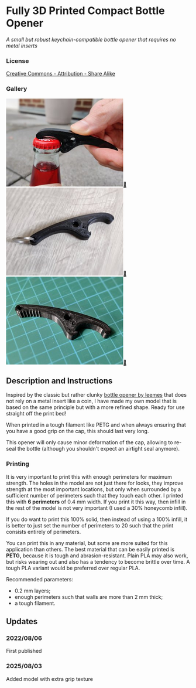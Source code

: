 # Fully 3D Printed Compact Bottle Opener
*A small but robust keychain-compatible bottle opener that requires no metal inserts*

### License
[Creative Commons - Attribution - Share Alike](https://creativecommons.org/licenses/by-sa/4.0/)

### Gallery

![Photo 1](thumbs/photo1.jpg)[🔎](images/photo1.jpg) ![Photo 2](thumbs/photo2.jpg)[🔎](images/photo2.jpg) ![Photo 3](thumbs/photo3.jpg)[🔎](images/photo3.jpg)


## Description and Instructions

Inspired by the classic but rather clunky [bottle opener by leemes](https://www.thingiverse.com/thing:132632/files) that does not rely on a metal insert like a coin, I have made my own model that is based on the same principle but with a more refined shape. Ready for use straight off the print bed!

When printed in a tough filament like PETG and when always ensuring that you have a good grip on the cap, this should last very long.

This opener will only cause minor deformation of the cap, allowing to re-seal the bottle (although you shouldn't expect an airtight seal anymore).


### Printing

It is very important to print this with enough perimeters for maximum strength. The holes in the model are not just there for looks, they improve strength at the most important locations, but only when surrounded by a sufficient number of perimeters such that they touch each other. I printed this with **6 perimeters** of 0.4 mm width. If you print it this way, then infill in the rest of the model is not very important (I used a 30% honeycomb infill).

If you do want to print this 100% solid, then instead of using a 100% infill, it is better to just set the number of perimeters to 20 such that the print consists entirely of perimeters.

You can print this in any material, but some are more suited for this application than others. The best material that can be easily printed is **PETG,** because it is tough and abrasion-resistant. Plain PLA may also work, but risks wearing out and also has a tendency to become brittle over time. A tough PLA variant would be preferred over regular PLA.

Recommended parameters:
* 0.2 mm layers;
* enough perimeters such that walls are more than 2 mm thick;
* a tough filament.


## Updates

### 2022/08/06

First published

### 2025/08/03

Added model with extra grip texture
